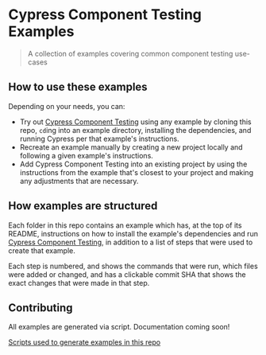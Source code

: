 # Cypress Component Testing Examples

> A collection of examples covering common component testing use-cases

[ct-intro]: https://docs.cypress.io/guides/component-testing/introduction

## How to use these examples

Depending on your needs, you can:

- Try out [Cypress Component Testing][ct-intro] using any example by cloning this repo, `cd`ing into an example directory, installing the dependencies, and running Cypress per that example's instructions.
- Recreate an example manually by creating a new project locally and following a given example's instructions.
- Add Cypress Component Testing into an existing project by using the instructions from the example that's closest to your project and making any adjustments that are necessary.

## How examples are structured

Each folder in this repo contains an example which has, at the top of its README, instructions on how to install the example's dependencies and run [Cypress Component Testing][ct-intro], in addition to a list of steps that were used to create that example.

Each step is numbered, and shows the commands that were run, which files were added or changed, and has a clickable commit SHA that shows the exact changes that were made in that step.

## Contributing

All examples are generated via script. Documentation coming soon!

[Scripts used to generate examples in this repo](https://github.com/cypress-io/cypress-component-testing-examples/tree/main/scripts)
